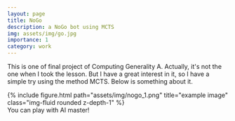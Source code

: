 ```yaml
---
layout: page
title: NoGo
description: a NoGo bot using MCTS   
img: assets/img/go.jpg
importance: 1
category: work
---
```


This is one of final project of Computing Generality A. 
Actually, it's not the one when I took the lesson. 
But I have a great interest in it, so I have a simple try using the method MCTS.
Below is something about it.

<div class="row">
    <div class="col-sm mt-3 mt-md-0">
        {% include figure.html path="assets/img/nogo_1.png" title="example image" class="img-fluid rounded z-depth-1" %}
    </div>
</div>

<div class="caption">
    You can play with AI master!
</div>
